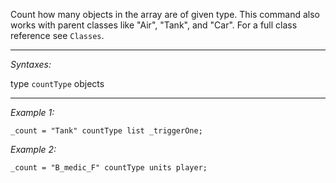 Count how many objects in the array are of given type. This command also works with parent classes like "Air", "Tank", and "Car". For a full class reference see `Classes`.


---
*Syntaxes:*

type `countType` objects

---
*Example 1:*

```sqf
_count = "Tank" countType list _triggerOne;
```

*Example 2:*

```sqf
_count = "B_medic_F" countType units player;
```